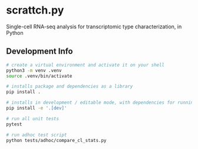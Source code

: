 # scrattch.py
Single-cell RNA-seq analysis for transcriptomic type characterization, in Python


## Development Info

```sh
# create a virtual environment and activate it on your shell
python3 -m venv .venv
source .venv/bin/activate

# installs package and dependencies as a library
pip install .

# installs in development / editable mode, with dependencies for running tests
pip install -e '.[dev]'

# run all unit tests
pytest

# run adhoc test script
python tests/adhoc/compare_cl_stats.py

```